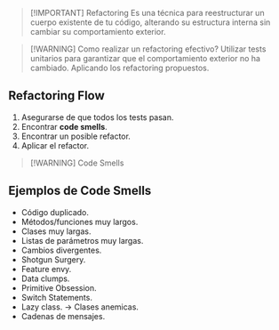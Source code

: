 > [!IMPORTANT] Refactoring
> Es una técnica para reestructurar un cuerpo existente de tu código, alterando su estructura interna sin cambiar su comportamiento exterior.


> [!WARNING] Como realizar un refactoring efectivo?
> Utilizar tests unitarios para garantizar que el comportamiento exterior no ha cambiado.
> Aplicando los refactoring propuestos.

## Refactoring Flow
1. Asegurarse de que todos los tests pasan.
2. Encontrar **code smells**.
3. Encontrar un posible refactor.
4. Aplicar el refactor.


> [!WARNING] Code Smells
## Ejemplos de Code Smells
- Código duplicado.
- Métodos/funciones muy largos.
- Clases muy largas.
- Listas de parámetros muy largas.
- Cambios divergentes.
- Shotgun Surgery.
- Feature envy.
- Data clumps.
- Primitive Obsession.
- Switch Statements.
- Lazy class. -> Clases anemicas.
- Cadenas de mensajes.